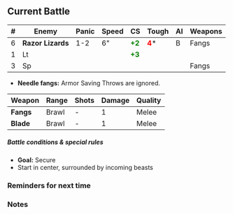 ## Current Battle

| #   | Enemy             | Panic | Speed | CS                                        | Tough                                   | AI  | Weapons          |
| --- | ----------------- | ----- | ----- | ----------------------------------------- | --------------------------------------- | --- | ---------------- |
| 6   | **Razor Lizards** | 1-2   | 6"    | <strong style="color: green;">+2</strong> | <strong style="color: red;">4</strong>* | B   | Fangs            |
| 1   | Lt                |       |       | <strong style="color: green;">+3</strong> |                                         |     | <!-- + Blade --> |
| 3   | Sp                |       |       |                                           |                                         |     | Fangs            |
+ **Needle fangs:** Armor Saving Throws are ignored.

| Weapon          | Range | Shots | Damage | Quality    |
| --------------- | ----- | ----- | ------ | ---------- |
| **Fangs**       | Brawl | -     | 1      | Melee      |
| **Blade**       | Brawl | -     | 1      | Melee      |

##### Battle conditions & special rules

+ **Goal:** Secure
+ Start in center, surrounded by incoming beasts

### Reminders for next time

### Notes


